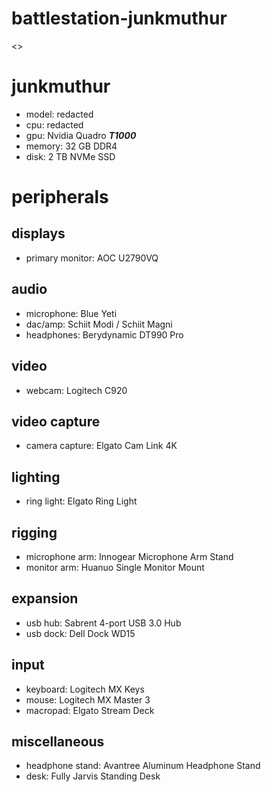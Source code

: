 # battlestation-junkmuthur
<>

# junkmuthur
- model: redacted
- cpu: redacted
- gpu: Nvidia Quadro ***T1000***
- memory: 32 GB DDR4
- disk: 2 TB NVMe SSD

# peripherals

## displays
- primary monitor: AOC U2790VQ

## audio
- microphone: Blue Yeti
- dac/amp: Schiit Modi / Schiit Magni
- headphones: Berydynamic DT990 Pro

## video
- webcam: Logitech C920

## video capture
- camera capture: Elgato Cam Link 4K

## lighting
- ring light: Elgato Ring Light

## rigging
- microphone arm: Innogear Microphone Arm Stand
- monitor arm: Huanuo Single Monitor Mount

## expansion
- usb hub: Sabrent 4-port USB 3.0 Hub
- usb dock: Dell Dock WD15

## input
- keyboard: Logitech MX Keys
- mouse: Logitech MX Master 3
- macropad: Elgato Stream Deck

## miscellaneous
- headphone stand: Avantree Aluminum Headphone Stand
- desk: Fully Jarvis Standing Desk
